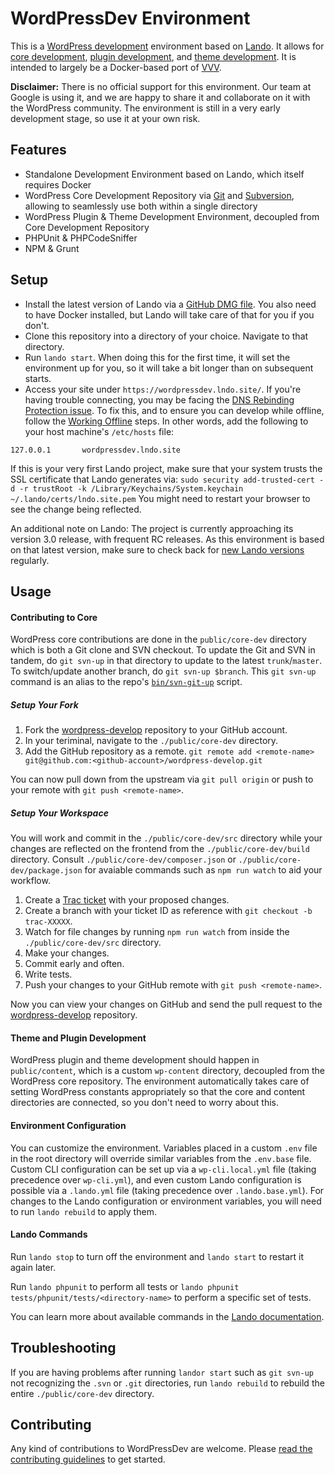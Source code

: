 # WordPressDev Environment

This is a [WordPress development](https://make.wordpress.org) environment based on [Lando](https://docs.devwithlando.io/). It allows for [core development](https://make.wordpress.org/core/), [plugin development](https://make.wordpress.org/plugins/), and [theme development](https://make.wordpress.org/themes/). It is intended to largely be a Docker-based port of [VVV](https://varyingvagrantvagrants.org/).

**Disclaimer:** There is no official support for this environment. Our team at Google is using it, and we are happy to share it and collaborate on it with the WordPress community. The environment is still in a very early development stage, so use it at your own risk.

## Features

* Standalone Development Environment based on Lando, which itself requires Docker
* WordPress Core Development Repository via [Git](https://github.com/WordPress/wordpress-develop) and [Subversion](https://core.trac.wordpress.org/browser/trunk/), allowing to seamlessly use both within a single directory
* WordPress Plugin & Theme Development Environment, decoupled from Core Development Repository
* PHPUnit & PHPCodeSniffer
* NPM & Grunt

## Setup

* Install the latest version of Lando via a [GitHub DMG file](https://github.com/lando/lando/releases). You also need to have Docker installed, but Lando will take care of that for you if you don't.
* Clone this repository into a directory of your choice. Navigate to that directory.
* Run `lando start`. When doing this for the first time, it will set the environment up for you, so it will take a bit longer than on subsequent starts.
* Access your site under `https://wordpressdev.lndo.site/`. If you're having trouble connecting, you may be facing the [DNS Rebinding Protection issue](https://docs.devwithlando.io/issues/dns-rebind.html). To fix this, and to ensure you can develop while offline, follow the [Working Offline](https://docs.devwithlando.io/config/proxy.html#working-offline-or-using-custom-domains) steps. In other words, add the following to your host machine's `/etc/hosts` file:
```
127.0.0.1       wordpressdev.lndo.site
```

If this is your very first Lando project, make sure that your system trusts the SSL certificate that Lando generates via: `sudo security add-trusted-cert -d -r trustRoot -k /Library/Keychains/System.keychain ~/.lando/certs/lndo.site.pem` You might need to restart your browser to see the change being reflected.

An additional note on Lando: The project is currently approaching its version 3.0 release, with frequent RC releases. As this environment is based on that latest version, make sure to check back for [new Lando versions](https://github.com/lando/lando/releases) regularly.

## Usage

#### Contributing to Core

WordPress core contributions are done in the `public/core-dev` directory which is both a Git clone and SVN checkout. To update the Git and SVN in tandem, do `git svn-up` in that directory to update to the latest `trunk`/`master`. To switch/update another branch, do `git svn-up $branch`. This `git svn-up` command is an alias to the repo's [`bin/svn-git-up`](bin/svn-git-up) script.

##### Setup Your Fork

1. Fork the [wordpress-develop](https://github.com/WordPress/wordpress-develop) repository to your GitHub account. 
2. In your teriminal, navigate to the `./public/core-dev` directory.
3. Add the GitHub repository as a remote. 
```git remote add <remote-name> git@github.com:<github-account>/wordpress-develop.git```

You can now pull down from the upstream via `git pull origin` or push to your remote with `git push <remote-name>`.

##### Setup Your Workspace

You will work and commit in the `./public/core-dev/src` directory while your changes are reflected on the frontend from the `./public/core-dev/build` directory. Consult `./public/core-dev/composer.json` or `./public/core-dev/package.json` for avaiable commands such as `npm run watch` to aid your workflow.

1. Create a [Trac ticket](https://make.wordpress.org/core/reports/) with your proposed changes.
2. Create a branch with your ticket ID as reference with `git checkout -b trac-XXXXX`.
3. Watch for file changes by running `npm run watch` from inside the `./public/core-dev/src` directory.
4. Make your changes. 
5. Commit early and often. 
6. Write tests. 
7. Push your changes to your GitHub remote with `git push <remote-name>`.

Now you can view your changes on GitHub and send the pull request to the [wordpress-develop](https://github.com/WordPress/wordpress-develop) repository.

#### Theme and Plugin Development

WordPress plugin and theme development should happen in `public/content`, which is a custom `wp-content` directory, decoupled from the WordPress core repository. The environment automatically takes care of setting WordPress constants appropriately so that the core and content directories are connected, so you don't need to worry about this.

#### Environment Configuration

You can customize the environment. Variables placed in a custom `.env` file in the root directory will override similar variables from the `.env.base` file. Custom CLI configuration can be set up via a `wp-cli.local.yml` file (taking precedence over `wp-cli.yml`), and even custom Lando configuration is possible via a `.lando.yml` file (taking precedence over `.lando.base.yml`). For changes to the Lando configuration or environment variables, you will need to run `lando rebuild` to apply them.

#### Lando Commands

Run `lando stop` to turn off the environment and `lando start` to restart it again later. 

Run `lando phpunit` to perform all tests or `lando phpunit tests/phpunit/tests/<directory-name>` to perform a specific set of tests.

You can learn more about available commands in the [Lando documentation](https://docs.devwithlando.io/).

## Troubleshooting

If you are having problems after running `landor start` such as `git svn-up` not recognizing the `.svn` or `.git` directories, run `lando rebuild` to rebuild the entire `./public/core-dev` directory.

## Contributing

Any kind of contributions to WordPressDev are welcome. Please [read the contributing guidelines](https://github.com/GoogleChromeLabs/wordpressdev/blob/master/CONTRIBUTING.md) to get started.

